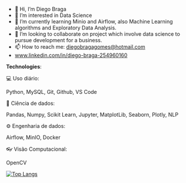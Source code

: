- 👋 Hi, I’m Diego Braga
- 👀 I’m interested in Data Science
- 🌱 I’m currently learning Minio and Airflow, also Machine Learning algorithms and Exploratory Data Analysis.
- 💞️ I’m looking to collaborate on project which involve data science to pursue development for a business.
- 📫 How to reach me: diegobragagomes@hotmail.com
- www.linkedin.com/in/diego-braga-254960160

**Technologies**:

💻 Uso diário:

Python, MySQL, Git, Github, VS Code

🎲 Ciência de dados:

Pandas, Numpy, Scikit Learn, Jupyter, MatplotLib, Seaborn, Plotly, NLP

⚙️ Engenharia de dados:

Airflow, MinIO, Docker

👓 Visão Computacional:

OpenCV

<!---
diegobragagomes/diegobragagomes is a ✨ special ✨ repository because its `README.md` (this file) appears on your GitHub profile.
You can click the Preview link to take a look at your changes.
--->



[![Top Langs](https://github-readme-stats.vercel.app/api/top-langs/?username=diegobragagomes&layout=compact)](https://github.com/diegobragagomes/github-readme-stats)


